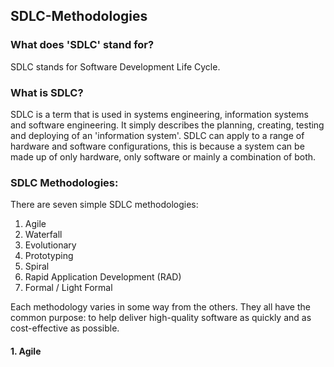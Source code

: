 ## SDLC-Methodologies

### What does 'SDLC' stand for?
SDLC stands for Software Development Life Cycle. 
### What is SDLC?
SDLC is a term that is used in systems engineering, information systems and software engineering. It simply describes the planning, creating, testing and deploying of an 'information system'. SDLC can apply to a range of hardware and software configurations, this is because a system can be made up of only hardware, only software or mainly a combination of both.
### SDLC Methodologies:
There are seven simple SDLC methodologies:
1. Agile
2. Waterfall 
3. Evolutionary
4. Prototyping
5. Spiral
6. Rapid Application Development (RAD)
7. Formal / Light Formal

Each methodology varies in some way from the others. They all have the common purpose: to help deliver high-quality software as quickly and as cost-effective as possible.
#### 1. Agile
